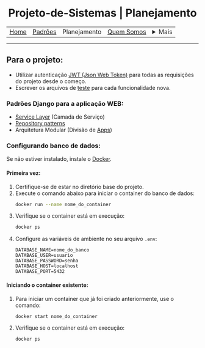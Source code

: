 <h1 align="center"> Projeto-de-Sistemas | Planejamento</h1>

<table align="center">
    <tr>
        <td><a href="..\README.md">Home</a></td>
        <td><a href="defaults.md">Padrões</a></td>
        <td>Planejamento</td>
        <td><a href="us.md">Quem Somos</a></td>
        <td>
            <details style="position: relative;">
                <summary>Mais</summary>
                <ul style="position: absolute; background: transparent;">
                    <li><a href="contact.md">Contato</a></li>
                    <li><a href="sup.md">Suporte</a></li>
                    <li><a href="faq.md">FAQ</a></li>
                </ul>
            </details>
        </td>
    </tr>
</table>

<hr>

## Para o projeto:

- Utilizar autenticação [JWT (Json Web Token)](https://www.totvs.com/blog/gestao-para-assinatura-de-documentos/jwt-token/) para todas as requisições do projeto desde o começo.
- Escrever os arquivos de [teste](https://docs-djangoproject-com.translate.goog/en/5.1/topics/testing/?_x_tr_sl=en&_x_tr_tl=pt&_x_tr_hl=pt&_x_tr_pto=tc) para cada funcionalidade nova.

### Padrões Django para a aplicação WEB:

- [Service Layer](https://breadcrumbscollector.tech/how-to-implement-a-service-layer-in-django-rest-framework/) (Camada de Serviço)
- [Repository patterns](https://medium.com/@slowmoe329/repository-design-pattern-in-django-a-clean-and-scalable-approach-a94d2645fd77)
- Arquitetura Modular (Divisão de [Apps](https://docs-djangoproject-com.translate.goog/en/5.1/ref/applications/?_x_tr_sl=en&_x_tr_tl=pt&_x_tr_hl=pt&_x_tr_pto=wa))

### Configurando banco de dados:

Se não estiver instalado, instale o [Docker](https://www.docker.com/get-started/).

#### Primeira vez:
1. Certifique-se de estar no diretório base do projeto.
2. Execute o comando abaixo para iniciar o container do banco de dados:
    ```bash
    docker run --name nome_do_container
    ```
3. Verifique se o container está em execução:
    ```bash
    docker ps
    ```
4. Configure as variáveis de ambiente no seu arquivo `.env`:
    ```
    DATABASE_NAME=nome_do_banco
    DATABASE_USER=usuario
    DATABASE_PASSWORD=senha
    DATABASE_HOST=localhost
    DATABASE_PORT=5432
    ```

#### Iniciando o container existente:
1. Para iniciar um container que já foi criado anteriormente, use o comando:
    ```bash
    docker start nome_do_container
    ```
2. Verifique se o container está em execução:
    ```bash
    docker ps
    ```
